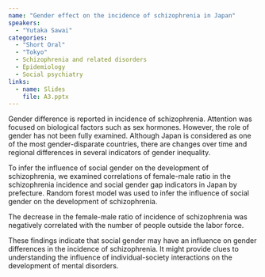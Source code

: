 ```yaml
---
name: "Gender effect on the incidence of schizophrenia in Japan"
speakers:
  - "Yutaka Sawai"
categories:
  - "Short Oral"
  - "Tokyo"
  - Schizophrenia and related disorders
  - Epidemiology
  - Social psychiatry
links:
  - name: Slides
    file: A3.pptx
---
```


Gender difference is reported in incidence of schizophrenia. Attention was focused on biological factors such as sex hormones. However, the role of gender has not been fully examined. Although Japan is considered as one of the most gender-disparate countries, there are changes over time and regional differences in several indicators of gender inequality.

To infer the influence of social gender on the development of schizophrenia, we examined correlations of female-male ratio in the schizophrenia incidence and social gender gap indicators in Japan by prefecture. Random forest model was used to infer the influence of social gender on the development of schizophrenia.

The decrease in the female-male ratio of incidence of schizophrenia was negatively correlated with the number of people outside the labor force.

These findings indicate that social gender may have an influence on gender differences in the incidence of schizophrenia. It might provide clues to understanding the influence of individual-society interactions on the development of mental disorders.
